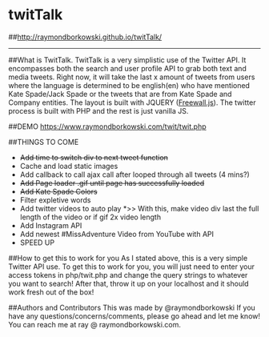 # twitTalk
##http://raymondborkowski.github.io/twitTalk/

***
  ##What is TwitTalk.
  TwitTalk is a very simplistic use of the Twitter API. It encompasses both the search and user profile API to grab both text and media tweets. Right now, it will take the last x amount of tweets from users where the language is determined to be english(en) who have mentioned Kate Spade/Jack Spade or the tweets that are from Kate Spade and Company entities. The layout is built with JQUERY ([Freewall.js](http://vnjs.net/www/project/freewall/)). The twitter process is built with PHP and the rest is just vanilla JS.
  
  ##DEMO
  https://www.raymondborkowski.com/twit/twit.php
  
  ##THINGS TO COME
 * ~~Add time to switch div to next tweet function~~
 * Cache and load static images
 * Add callback to call ajax call after looped through all tweets (4 mins?)
 * ~~Add Page loader .gif until page has successfully loaded~~
 * ~~Add Kate Spade Colors~~
 * Filter expletive words
 * Add twitter videos to auto play
 *>>  With this, make video div last the full length of the video or if gif 2x video length
 * Add Instagram API
 * Add newest #MissAdventure Video from YouTube with API
 * SPEED UP
 
 ##How to get this to work for you
 As I stated above, this is a very simple Twitter API use. To get this to work for you, you will just need to enter your access tokens in php/twit.php and change the query strings to whatever you want to search! After that, throw it up on your localhost and it should work fresh out of the box!
 
 ##Authors and Contributors
 This was made by @raymondborkowski If you have any questions/concerns/comments, please go ahead and let me know! You can reach me at ray @ raymondborkowski.com. 
